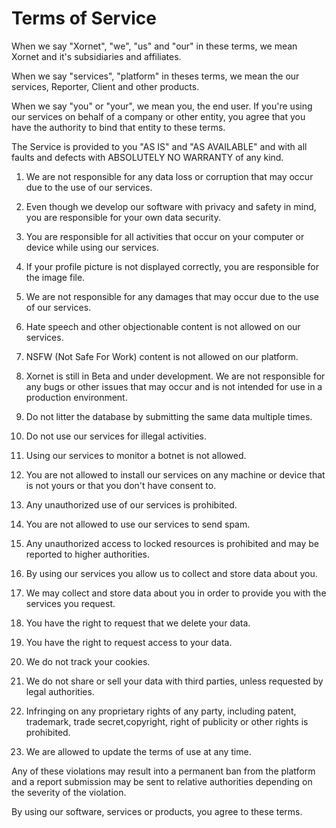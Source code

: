 # Terms of Service

When we say "Xornet", "we", "us" and "our" in these terms, we mean Xornet
and it's subsidiaries and affiliates.

When we say "services", "platform" in theses terms, we mean the our
services, Reporter, Client and other products.

When we say "you" or "your", we mean you, the end user. If you're
using our services on behalf of a company or other entity, you agree
that you have the authority to bind that entity to these terms.

The Service is provided to you "AS IS" and "AS AVAILABLE" and with all
faults and defects with ABSOLUTELY NO WARRANTY of any kind.

1.  We are not responsible for any data loss or corruption that may occur
    due to the use of our services.

2.  Even though we develop our software with privacy and safety in mind,
    you are responsible for your own data security.

3.  You are responsible for all activities that occur on your computer or
    device while using our services.

4.  If your profile picture is not displayed correctly, you are responsible
    for the image file.

5.  We are not responsible for any damages that may occur due to the
    use of our services.

6.  Hate speech and other objectionable content is not allowed on
    our services.

7.  NSFW (Not Safe For Work) content is not allowed on our platform.

8.  Xornet is still in Beta and under development. We are not responsible
    for any bugs or other issues that may occur and is not intended for
    use in a production environment.

9.  Do not litter the database by submitting the same data multiple times.

10. Do not use our services for illegal activities.

11. Using our services to monitor a botnet is not allowed.

12. You are not allowed to install our services on any machine or device
    that is not yours or that you don't have consent to.

13. Any unauthorized use of our services is prohibited.

14. You are not allowed to use our services to send spam.

15. Any unauthorized access to locked resources is prohibited and may
    be reported to higher authorities.

16. By using our services you allow us to collect and store data about you.

17. We may collect and store data about you in order to provide you with
    the services you request.

18. You have the right to request that we delete your data.

19. You have the right to request access to your data.

20. We do not track your cookies.

21. We do not share or sell your data with third parties, unless requested
    by legal authorities.

22. Infringing on any proprietary rights of any party, including patent,
    trademark, trade secret,copyright, right of publicity or other
    rights is prohibited.

23. We are allowed to update the terms of use at any time.

Any of these violations may result into a permanent ban from the
platform and a report submission may be sent to relative authorities
depending on the severity of the violation.

By using our software, services or products, you agree to these terms.

